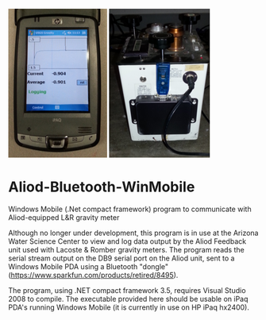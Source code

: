 ![Screenshot](/Screenshot.png?raw=true "Screenshot")  ![Bluetooth Dongle](/LandRgravimeter.png?raw=true "Bluetooth Dongle")
# Aliod-Bluetooth-WinMobile
Windows Mobile (.Net compact framework) program to communicate with Aliod-equipped L&amp;R gravity meter

Although no longer under development, this program is in use at the Arizona Water Science Center to view and log data output by the Aliod Feedback unit used with Lacoste & Romber gravity meters. The program reads the serial stream output on the DB9 serial port on the Aliod unit, sent to a Windows Mobile PDA using a Bluetooth "dongle" (https://www.sparkfun.com/products/retired/8495). 

The program, using .NET compact framework 3.5, requires Visual Studio 2008 to compile. The executable provided here should be usable on iPaq PDA's running Windows Mobile (it is currently in use on HP iPaq hx2400). 
